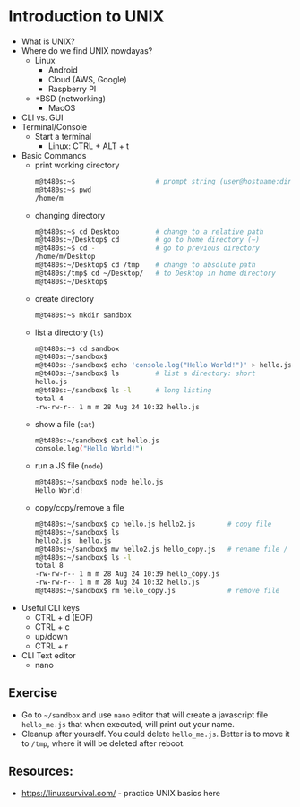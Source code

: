 # Introduction to UNIX

* What is UNIX?
* Where do we find UNIX nowdayas?
  * Linux
    * Android
    * Cloud (AWS, Google)
    * Raspberry PI
  * *BSD (networking)
    * MacOS
* CLI vs. GUI
* Terminal/Console
  * Start a terminal
    * Linux: CTRL + ALT + t
* Basic Commands
  * print working directory
    ```bash
    m@t480s:~$                    # prompt string (user@hostname:directory$)
    m@t480s:~$ pwd                
    /home/m
    ```
  * changing directory
    ```sh
    m@t480s:~$ cd Desktop         # change to a relative path
    m@t480s:~/Desktop$ cd         # go to home directory (~)
    m@t480s:~$ cd -               # go to previous directory
    /home/m/Desktop
    m@t480s:~/Desktop$ cd /tmp    # change to absolute path
    m@t480s:/tmp$ cd ~/Desktop/   # to Desktop in home directory
    m@t480s:~/Desktop$ 
    ```
  * create directory
    ```sh
    m@t480s:~$ mkdir sandbox
    ```
  * list a directory (`ls`)
    ```sh
    m@t480s:~$ cd sandbox
    m@t480s:~/sandbox$ 
    m@t480s:~/sandbox$ echo 'console.log("Hello World!")' > hello.js
    m@t480s:~/sandbox$ ls         # list a directory: short
    hello.js
    m@t480s:~/sandbox$ ls -l      # long listing
    total 4
    -rw-rw-r-- 1 m m 28 Aug 24 10:32 hello.js
    ```
  * show a file (`cat`)
    ```sh
    m@t480s:~/sandbox$ cat hello.js 
    console.log("Hello World!")
    ```
  * run a JS file (`node`)
    ```sh
    m@t480s:~/sandbox$ node hello.js 
    Hello World!
    ```
  * copy/copy/remove a file
    ```sh
    m@t480s:~/sandbox$ cp hello.js hello2.js        # copy file
    m@t480s:~/sandbox$ ls
    hello2.js  hello.js
    m@t480s:~/sandbox$ mv hello2.js hello_copy.js   # rename file / directory
    m@t480s:~/sandbox$ ls -l
    total 8
    -rw-rw-r-- 1 m m 28 Aug 24 10:39 hello_copy.js
    -rw-rw-r-- 1 m m 28 Aug 24 10:32 hello.js
    m@t480s:~/sandbox$ rm hello_copy.js             # remove file
    ```
* Useful CLI keys
  * CTRL + d (EOF)
  * CTRL + c
  * up/down
  * CTRL + r
* CLI Text editor
  * nano

## Exercise
* Go to `~/sandbox` and use `nano` editor that will create a javascript file `hello_me.js` that when executed, will print out your name.
* Cleanup after yourself. You could delete `hello_me.js`. Better is to move it to `/tmp`, where it will be deleted after reboot.

## Resources:
* https://linuxsurvival.com/    - practice UNIX basics here